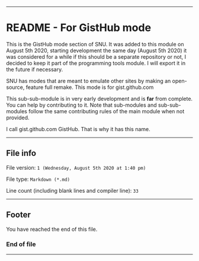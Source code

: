 
***

# README - For GistHub mode

This is the GistHub mode section of SNU. It was added to this module on August 5th 2020, starting development the same day (August 5th 2020) it was considered for a while if this should be a separate repository or not, I decided to keep it part of the programming tools module. I will export it in the future if necessary.

SNU has modes that are meant to emulate other sites by making an open-source, feature full remake. This mode is for gist.github.com

This sub-sub-module is in very early development and is **far** from complete. You can help by contributing to it. Note that sub-modules and sub-sub-modules follow the same contributing rules of the main module when not provided.

I call gist.github.com GistHub. That is why it has this name.

***

## File info

File version: `1 (Wednesday, August 5th 2020 at 1:40 pm)`

File type: `Markdown (*.md)`

Line count (including blank lines and compiler line): `33`

***

## Footer

You have reached the end of this file.

### End of file

***
